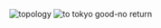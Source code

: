 ![topology](https://github.com/user-attachments/assets/545af983-1f53-4ae1-8392-cab7c170e768)
![to tokyo good-no return](https://github.com/user-attachments/assets/385160ce-c115-4e8c-9fa8-8106bae0f49e)
